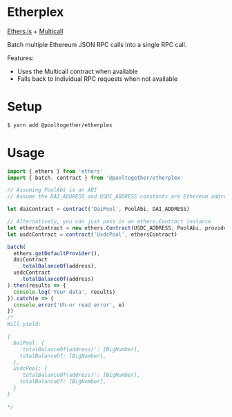 # Etherplex

[Ethers.js](https://github.com/ethers-io/ethers.js) + [Multicall](https://github.com/makerdao/multicall)

Batch multiple Ethereum JSON RPC calls into a single RPC call.

Features:

- Uses the Multicall contract when available
- Falls back to individual RPC requests when not available

# Setup

```bash
$ yarn add @pooltogether/etherplex
```

# Usage

```javascript
import { ethers } from 'ethers'
import { batch, contract } from '@pooltogether/etherplex'

// Assuming PoolAbi is an ABI
// Assume the DAI_ADDRESS and USDC_ADDRESS constants are Ethereum addresses

let daiContract = contract('DaiPool', PoolAbi, DAI_ADDRESS)

// Alternatively, you can just pass in an ethers.Contract instance
let ethersContract = new ethers.Contract(USDC_ADDRESS, PoolAbi, provider)
let usdcContract = contract('UsdcPool', ethersContract)

batch(
  ethers.getDefaultProvider(),
  daiContract
    .totalBalanceOf(address),
  usdcContract
    .totalBalanceOf(address)
).then(results => {
  console.log('Your data', results)
}).catch(e => {
  console.error('Uh-or read error', e)
})
/*
Will yield:

{
  DaiPool: {
    'totalBalanceOf(address)': [BigNumber],
    totalBalanceOf: [BigNumber],
  },
  UsdcPool: {
    'totalBalanceOf(address)': [BigNumber],
    totalBalanceOf: [BigNumber],
  }
}

*/
```
